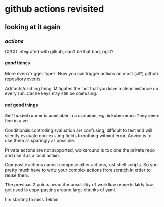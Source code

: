 # github actions revisited

## looking at it again

### _actions_

CI/CD integrated with github,
can't be that bad, right?

#### _good_ things

More event/trigger types.
Now you can trigger actions on most (all?) github repository events.

Artifacts/caching thing.
Mitigates the fact that you have a clean instance on every run.
Cache keys may still be confusing.

#### _not_ good things

Self hosted runner is unreliable in a container,
eg. in kubernetes.
They seem fine in a vm.

Conditionals controlling evaluation are confusing,
difficult to test
and will silently evaluate non-existing fields to nothing without error.
Advice is to use them as sparingly as possible.

Private actions are not supported,
workaround is to clone the private repo and use it as a local action.

Composite actions cannot compose other actions,
just shell scripts.
So you pretty much have to write your complex actions from scratch
in order to reuse them.

The previous 2 points mean the possibility of workflow reuse is fairly low,
get used to copy-pasting around large chunks of yaml.

I'm starting to miss Tekton
